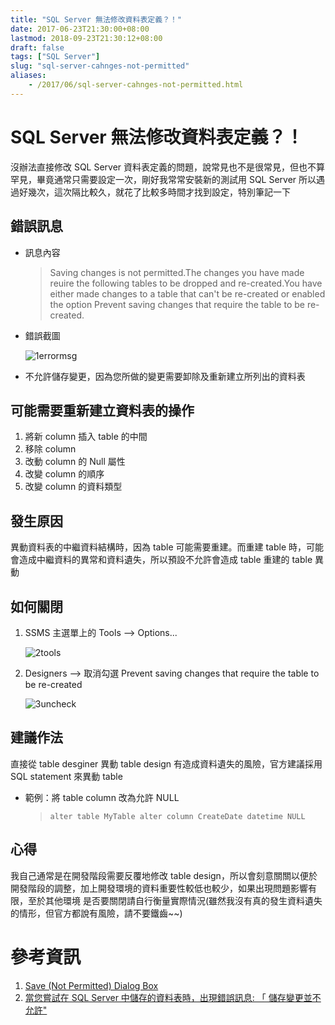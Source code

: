 ```yaml
---
title: "SQL Server 無法修改資料表定義？！"
date: 2017-06-23T21:30:00+08:00
lastmod: 2018-09-23T21:30:12+08:00
draft: false
tags: ["SQL Server"]
slug: "sql-server-cahnges-not-permitted"
aliases:
    - /2017/06/sql-server-cahnges-not-permitted.html
---
```

# SQL Server 無法修改資料表定義？！
沒辦法直接修改 SQL Server 資料表定義的問題，說常見也不是很常見，但也不算罕見，畢竟通常只需要設定一次，剛好我常常安裝新的測試用 SQL Server 所以遇過好幾次，這次隔比較久，就花了比較多時間才找到設定，特別筆記一下

## 錯誤訊息
- 訊息內容
    
    >Saving changes is not permitted.The changes you have made reuire the following tables to be dropped and re-created.You have either made changes to a table that can't be re-created or enabled the option Prevent saving changes that require the table to be re-created.
    
- 錯誤截圖
    
    ![1errormsg](https://user-images.githubusercontent.com/3851540/27478402-188e72ea-5842-11e7-81f4-00621a85739f.png)

* 不允許儲存變更，因為您所做的變更需要卸除及重新建立所列出的資料表

## 可能需要重新建立資料表的操作

1.  將新 column 插入 table 的中間
2.  移除 column
3.  改動 column 的 Null 屬性
4.  改變 column 的順序
5.  改變 column 的資料類型


## 發生原因

異動資料表的中繼資料結構時，因為 table 可能需要重建。而重建 table 時，可能會造成中繼資料的異常和資料遺失，所以預設不允許會造成 table 重建的 table 異動

## 如何關閉

1.  SSMS 主選單上的 Tools --> Options...

    ![2tools](https://user-images.githubusercontent.com/3851540/27478403-188f8ad6-5842-11e7-8481-4a3f35cc81a6.png)

2.  Designers --> 取消勾選 Prevent saving changes that require the table to be re-created

    ![3uncheck](https://user-images.githubusercontent.com/3851540/27478404-189175e4-5842-11e7-8ce6-c9c83f9edcfa.png)

## 建議作法

直接從 table desginer 異動 table design 有造成資料遺失的風險，官方建議採用 SQL statement 來異動 table

*   範例：將 table column 改為允許 NULL

    > `alter table MyTable alter column CreateDate datetime NULL`

## 心得

我自己通常是在開發階段需要反覆地修改 table design，所以會刻意關關以便於開發階段的調整，加上開發環境的資料重要性較低也較少，如果出現問題影響有限，至於其他環境 是否要關閉請自行衡量實際情況(雖然我沒有真的發生資料遺失的情形，但官方都說有風險，請不要鐵齒~~)

# 參考資訊

1.  [Save (Not Permitted) Dialog Box](https://docs.microsoft.com/en-us/sql/ssms/visual-db-tools/save-not-permitted-dialog-box?WT.mc_id=DOP-MVP-5002594)
2.  [當您嘗試在 SQL Server 中儲存的資料表時，出現錯誤訊息: 「 儲存變更並不允許"](https://support.microsoft.com/zh-hk/help/956176/error-message-when-you-try-to-save-a-table-in-sql-server-saving-changes-is-not-permitted)
